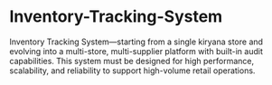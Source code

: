 # Inventory-Tracking-System
Inventory Tracking System—starting from a single kiryana store and evolving into a multi-store, multi-supplier platform with built-in audit capabilities. This system must be designed for high performance, scalability, and reliability to support high-volume retail operations.
